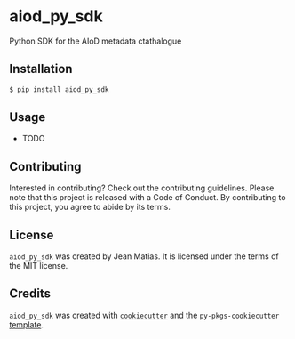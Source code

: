 # aiod_py_sdk

Python SDK for the AIoD metadata ctathalogue

## Installation

```bash
$ pip install aiod_py_sdk
```

## Usage

- TODO

## Contributing

Interested in contributing? Check out the contributing guidelines. Please note that this project is released with a Code of Conduct. By contributing to this project, you agree to abide by its terms.

## License

`aiod_py_sdk` was created by Jean Matias. It is licensed under the terms of the MIT license.

## Credits

`aiod_py_sdk` was created with [`cookiecutter`](https://cookiecutter.readthedocs.io/en/latest/) and the `py-pkgs-cookiecutter` [template](https://github.com/py-pkgs/py-pkgs-cookiecutter).
